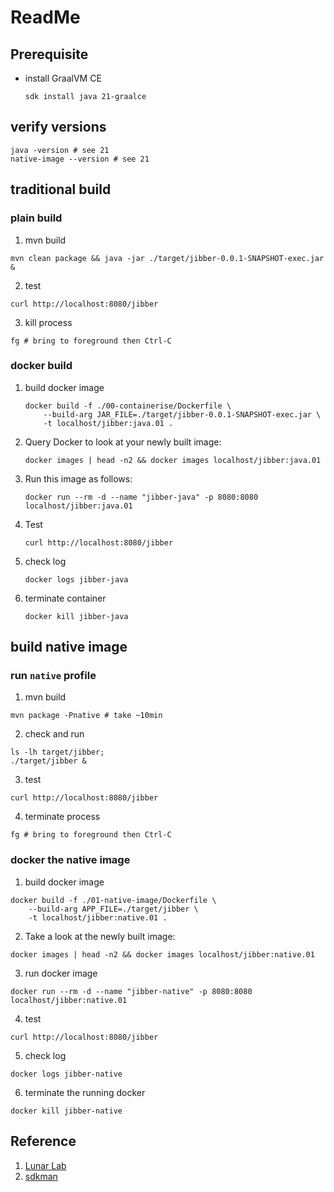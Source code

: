 # ReadMe

## Prerequisite

- install GraalVM CE
   ```shell
   sdk install java 21-graalce
   ```

## verify versions

```shell
java -version # see 21
native-image --version # see 21
```

## traditional build

### plain build

1. mvn build
```shell
mvn clean package && java -jar ./target/jibber-0.0.1-SNAPSHOT-exec.jar &
```

2. test

```shell
curl http://localhost:8080/jibber
```

3. kill process

```shell
fg # bring to foreground then Ctrl-C
```

### docker build

1. build docker image
    ```shell
    docker build -f ./00-containerise/Dockerfile \
        --build-arg JAR_FILE=./target/jibber-0.0.1-SNAPSHOT-exec.jar \
        -t localhost/jibber:java.01 .
    ```
2. Query Docker to look at your newly built image:
    ```shell
    docker images | head -n2 && docker images localhost/jibber:java.01
    ```

3. Run this image as follows:
    ```shell
    docker run --rm -d --name "jibber-java" -p 8080:8080 localhost/jibber:java.01
    ```
   
4. Test
    ```shell
    curl http://localhost:8080/jibber
    ```
   
5. check log
    ```shell
    docker logs jibber-java
    ```
   
6. terminate container
    ```shell
    docker kill jibber-java
    ```

## build native image

### run `native` profile

1. mvn build
```shell
mvn package -Pnative # take ~10min
```

2. check and run

```shell
ls -lh target/jibber;
./target/jibber &
```

3. test
```shell
curl http://localhost:8080/jibber
```

4. terminate process
```shell
fg # bring to foreground then Ctrl-C
```

### docker the native image

1. build docker image
```shell
docker build -f ./01-native-image/Dockerfile \
    --build-arg APP_FILE=./target/jibber \
    -t localhost/jibber:native.01 .
```

2. Take a look at the newly built image:
```shell
docker images | head -n2 && docker images localhost/jibber:native.01
```

3. run docker image
```shell
docker run --rm -d --name "jibber-native" -p 8080:8080 localhost/jibber:native.01
```

4. test
```shell
curl http://localhost:8080/jibber
```

5. check log
```shell
docker logs jibber-native
```

6. terminate the running docker
```shell
docker kill jibber-native
```

## Reference

1. [Lunar Lab](https://luna.oracle.com/lab/fdfd090d-e52c-4481-a8de-dccecdca7d68/launch)
2. [sdkman](https://sdkman.io/)